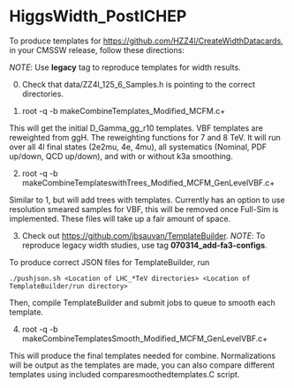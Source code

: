 HiggsWidth_PostICHEP
====================

To produce templates for https://github.com/HZZ4l/CreateWidthDatacards, in your CMSSW release, follow these directions:

_NOTE_: Use **legacy** tag to reproduce templates for width results.

0) Check that data/ZZ4l_125_6_Samples.h is pointing to the correct directories.

1) root -q -b makeCombineTemplates_Modified_MCFM.c+

This will get the initial D_Gamma_gg_r10 templates. VBF templates are reweighted from ggH. The reweighting functions for 7 and 8 TeV. It will run over all 4l final states (2e2mu, 4e, 4mu), all systematics (Nominal, PDF up/down, QCD up/down), and with or without k3a smoothing.

2) root -q -b makeCombineTemplateswithTrees_Modified_MCFM_GenLevelVBF.c+

Similar to 1, but will add trees with templates. Currently has an option to use resolution smeared samples for VBF, this will be removed once Full-Sim is implemented. These files will take up a fair amount of space.

3) Check out https://github.com/jbsauvan/TemplateBuilder. _NOTE_: To reproduce legacy width studies, use tag **070314_add-fa3-configs**.

To produce correct JSON files for TemplateBuilder, run

	./pushjson.sh <Location of LHC_*TeV directories> <Location of TemplateBuilder/run directory>

Then, compile TemplateBuilder and submit jobs to queue to smooth each template.

4) root -q -b makeCombineTemplatesSmooth_Modified_MCFM_GenLevelVBF.c+ 

This will produce the final templates needed for combine. Normalizations will be output as the templates are made, you can also compare different templates using included comparesmoothedtemplates.C script.
